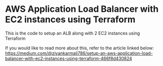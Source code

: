 # AWS Application Load Balancer with EC2 instances using Terraform

This is the code to setup an ALB along with 2 EC2 instances using Terraform

If you would like to read more about this, refer to the article linked below:
https://medium.com/@ziyankarmali786/setup-an-aws-application-load-balancer-with-ec2-instances-using-terraform-466f8d430824